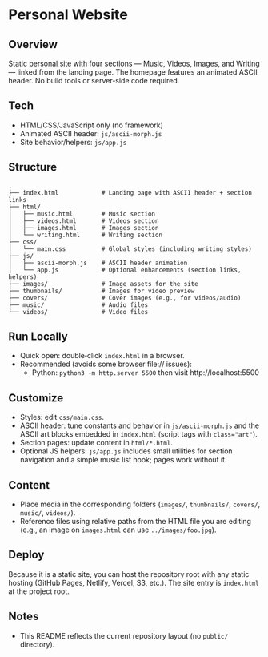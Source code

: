 # Personal Website

## Overview
Static personal site with four sections — Music, Videos, Images, and Writing — linked from the landing page. The homepage features an animated ASCII header. No build tools or server-side code required.

## Tech
- HTML/CSS/JavaScript only (no framework)
- Animated ASCII header: `js/ascii-morph.js`
- Site behavior/helpers: `js/app.js`

## Structure
```
.
├── index.html            # Landing page with ASCII header + section links
├── html/
│   ├── music.html        # Music section
│   ├── videos.html       # Videos section
│   ├── images.html       # Images section
│   └── writing.html      # Writing section
├── css/
│   └── main.css          # Global styles (including writing styles)
├── js/
│   ├── ascii-morph.js    # ASCII header animation
│   └── app.js            # Optional enhancements (section links, helpers)
├── images/               # Image assets for the site
├── thumbnails/           # Images for video preview
├── covers/               # Cover images (e.g., for videos/audio)
├── music/                # Audio files
└── videos/               # Video files
```

## Run Locally
- Quick open: double‑click `index.html` in a browser.
- Recommended (avoids some browser file:// issues):
  - Python: `python3 -m http.server 5500` then visit http://localhost:5500

## Customize
- Styles: edit `css/main.css`.
- ASCII header: tune constants and behavior in `js/ascii-morph.js` and the ASCII art blocks embedded in `index.html` (script tags with `class="art"`).
- Section pages: update content in `html/*.html`.
- Optional JS helpers: `js/app.js` includes small utilities for section navigation and a simple music list hook; pages work without it.

## Content
- Place media in the corresponding folders (`images/`, `thumbnails/`, `covers/`, `music/`, `videos/`).
- Reference files using relative paths from the HTML file you are editing (e.g., an image on `images.html` can use `../images/foo.jpg`).

## Deploy
Because it is a static site, you can host the repository root with any static hosting (GitHub Pages, Netlify, Vercel, S3, etc.). The site entry is `index.html` at the project root.

## Notes
- This README reflects the current repository layout (no `public/` directory).
